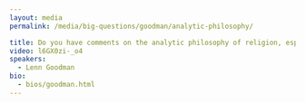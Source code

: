 ```yaml
---
layout: media
permalink: /media/big-questions/goodman/analytic-philosophy/

title: Do you have comments on the analytic philosophy of religion, especially in relation to David Hume?
video: l6GX0zi-_o4
speakers:
  - Lenn Goodman
bio:
  - bios/goodman.html
---
```

